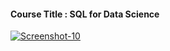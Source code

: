 #### Course Title : SQL for Data Science
<a href="https://github.com/ahmedosaka/snippets/blob/main/Coursera/src/SQL%20for%20Data%20Science.jpg"><img src="https://github.com/ahmedosaka/snippets/blob/main/Coursera/src/SQL%20for%20Data%20Science.jpg" alt="Screenshot-10" border="0"></a>
